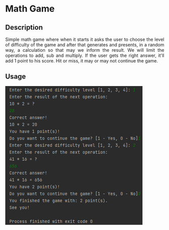 <!-- Author: Humberto Bianchini -->

# Math Game

## Description

<p align="Justify">Simple math game where when it starts it asks the user to choose the level of difficulty of the game and after that generates and presents, in a random way, a calculation so that may we inform the result. We will limit the operations to add, sub and multiply. If the user gets the right answer, it'll add 1 point to his score. Hit or miss, it may or may not continue the game.</p>

## Usage

![success](img/success-game.png)

<!-- Author: Humberto Bianchini -->
